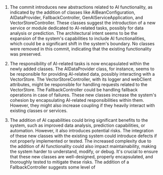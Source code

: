 1) The commit introduces new abstractions related to AI functionality, as indicated by the addition of classes like AIBeanConfiguration, AIDataProvider, FallbackController, GenAIServiceApplication, and VectorStoreController. These classes suggest the introduction of a new service or module dedicated to AI-related tasks, possibly for data analysis or prediction. The architectural intent seems to be the expansion of the system's capabilities to include AI functionalities, which could be a significant shift in the system's boundary. No classes were removed in this commit, indicating that the existing functionality was preserved.

2) The responsibility of AI-related tasks is now encapsulated within the newly added classes. The AIDataProvider class, for instance, seems to be responsible for providing AI-related data, possibly interacting with a VectorStore. The VectorStoreController, with its logger and webClient attributes, might be responsible for handling requests related to the VectorStore. The FallbackController could be handling fallback operations in case of failures. These new classes increase the system's cohesion by encapsulating AI-related responsibilities within them. However, they might also increase coupling if they heavily interact with existing classes or services.

3) The addition of AI capabilities could bring significant benefits to the system, such as improved data analysis, prediction capabilities, or automation. However, it also introduces potential risks. The integration of these new classes with the existing system could introduce defects if not properly implemented or tested. The increased complexity due to the addition of AI functionality could also impact maintainability, making the system harder to understand, modify, or debug. It's crucial to ensure that these new classes are well-designed, properly encapsulated, and thoroughly tested to mitigate these risks. The addition of a FallbackController suggests some level of
